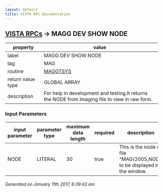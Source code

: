 ```yaml
---
layout: default
title: VISTA RPC documentation
---
```




## [VISTA RPCs](TableOfContent.md) &#8594; MAGG DEV SHOW NODE 

 property | value 
--- | --- 
 label | MAGG DEV SHOW NODE
 tag | MAG
 routine | [MAGGTSYS](http://code.osehra.org/dox/Routine_MAGGTSYS_source.html)
 return value type | GLOBAL ARRAY
 description | For help in development and testing.It returns the NODE from Imaging file to view in raw form.

### Input Parameters

| input parameter | parameter type | maximum data length | required | description | 
| --- | --- | --- | --- | --- | 
| NODE | LITERAL | 30 | true | This is the node of file ^MAG(2005,NODE to be displayed in the window. | 




 ###### Generated on January 11th 2017, 6:39:42 am